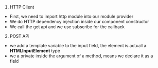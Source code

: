1. HTTP Client

- First, we need to import http module into our module provider
- We do HTTP dependency injection inside our component constructor
- We call the get api and we use subscribe for the callback

2. POST API

- we add a template variable to the input field, the element is actuall a **HTMLInputElement** type
- we a private inside the argument of a method, means we declare it as a field
